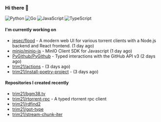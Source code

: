 ### Hi there 👋

![Python](https://img.shields.io/badge/python-3670A0?style=for-the-badge&logo=python&logoColor=ffdd54)
![Go](https://img.shields.io/badge/go-%2300ADD8.svg?style=for-the-badge&logo=go&logoColor=white)
![JavaScript](https://img.shields.io/badge/javascript-%23323330.svg?style=for-the-badge&logo=javascript&logoColor=%23F7DF1E)
![TypeScript](https://img.shields.io/badge/typescript-%23007ACC.svg?style=for-the-badge&logo=typescript&logoColor=white)

#### I'm currently working on

- [jesec/flood](https://github.com/jesec/flood) - A modern web UI for various torrent clients with a Node.js backend and React frontend. (1 day ago)
- [minio/minio-js](https://github.com/minio/minio-js) - MinIO Client SDK for Javascript (1 day ago)
- [PyGithub/PyGithub](https://github.com/PyGithub/PyGithub) - Typed interactions with the GitHub API v3 (2 days ago)
- [trim21/actions](https://github.com/trim21/actions) -  (3 days ago)
- [trim21/install-poetry-project](https://github.com/trim21/install-poetry-project) -  (3 days ago)

#### Repositories I created recently

- [trim21/bgm38.tv](https://github.com/trim21/bgm38.tv)
- [trim21/rtorrent-rpc](https://github.com/trim21/rtorrent-rpc) - A typed rtorrent rpc client
- [trim21/rdfind2](https://github.com/trim21/rdfind2)
- [trim21/got-type](https://github.com/trim21/got-type)
- [trim21/stream-chunk-iter](https://github.com/trim21/stream-chunk-iter)
